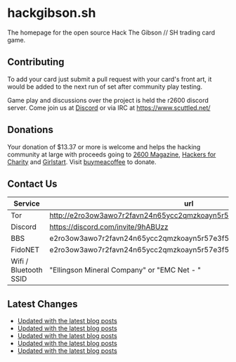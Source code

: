 # hackgibson.sh
The homepage for the open source Hack The Gibson // SH trading card game.


## Contributing

To add your card just submit a pull request with your card's front art, it would be added to the next run of set after community play testing.

Game play and discussions over the project is held the r2600 discord server. Come join us at [Discord](https://discord.com/invite/9hABUzz) or via IRC at https://www.scuttled.net/


## Donations

Your donation of $13.37 or more is welcome and helps the hacking community at large with proceeds going to [2600 Magazine](https://2600.com/), [Hackers for Charity](https://hackersforcharity.org) and [Girlstart](https://girlstart.org).  Visit [buymeacoffee](https://www.buymeacoffee.com/hackgibson.sh) to donate.


## Contact Us

Service | url
-|-
Tor | http://e2ro3ow3awo7r2favn24n65ycc2qmzkoayn5r57e3f56nvjwdcgg32ad.onion
Discord | https://discord.com/invite/9hABUzz
BBS | e2ro3ow3awo7r2favn24n65ycc2qmzkoayn5r57e3f56nvjwdcgg32ad.onion:23
FidoNET | e2ro3ow3awo7r2favn24n65ycc2qmzkoayn5r57e3f56nvjwdcgg32ad.onion:24554
Wifi / Bluetooth SSID | "Ellingson Mineral Company" or "EMC Net - <fidonet address>"

## Latest Changes
<!-- BLOG-POST-LIST:START -->
- [Updated with the latest blog posts](https://github.com/DFW2600/hackgibson.sh/commit/94442676aac4816d07f30234485cd8564e19fbff)
- [Updated with the latest blog posts](https://github.com/DFW2600/hackgibson.sh/commit/e6ee43a41f380b8e012b9fc79f07bb08804fe35f)
- [Updated with the latest blog posts](https://github.com/DFW2600/hackgibson.sh/commit/fd48da0463cc1c9630c3a0fbc0b832cdac9ac72f)
- [Updated with the latest blog posts](https://github.com/DFW2600/hackgibson.sh/commit/8d4a1e5e63baa804de0b60a619ddbb13f2c6641d)
- [Updated with the latest blog posts](https://github.com/DFW2600/hackgibson.sh/commit/f4505d7cfcbadd6297c3d77fa98efcb9d56bfeee)
<!-- BLOG-POST-LIST:END -->
